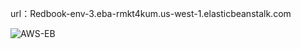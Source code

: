 url：Redbook-env-3.eba-rmkt4kum.us-west-1.elasticbeanstalk.com



![AWS-EB](/Users/mikasa/Documents/Projects/chuwa1206/ShortQuestions/images/AWS-EB.png)
